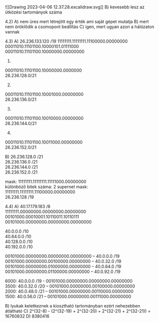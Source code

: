 ![[Drawing 2023-04-06 12.37.28.excalidraw.svg]]
B) kevesebb lesz az ütközési tartományok száma


4.2)
A) nem üres mert létrejött egy érték ami saját gépet mutatja
B) mert nem öröklődik a csomopont beállítás
C) igen, mert ugyan azon a hálózaton vannak

4.3)
A)
26.236.133.120 /19
11111111.11111111.11100000.00000000  
00011010.11101100.10000101.01111000  
00011010.11101100.10000000.00000000

1)
00011010.11101100.10000000.0000000  
26.236.128.0/21

2)
00011010.11101100.10001000.00000000  
26.236.136.0/21

3)
00011010.11101100.10010000.00000000  
26.236.144.0/21

4)
00011010.11101100.10011000.00000000  
26.236.152.0/21

B)
26.236.128.0 /21  
26.236.136.0 /21  
26.236.144.0 /21  
26.236.152.0 /21

mask: 11111111.11111111.11111000.00000000  
különböző bitek száma: 2
supernet mask: 11111111.11111111.11100000.00000000  
26.236.128 /19

4.4)
A)
40.17.179.183 /8  
11111111.00000000.00000000.00000000  
00101000.00010001.10110011.10110111  
00101000.00000000.00000000.00000000

40.0.0.0 /10  
40.64.0.0 /10  
40.128.0.0 /10  
40.192.0.0 /10

00101000.00000000.00000000.00000000 – 40.0.0.0 /19  
00101000.00000000.00100000.00000000 – 40.0.32.0 /19  
00101000.00000000.01000000.00000000 – 40.0.64.0 /19  
00101000.00000000.01100000.00000000 – 40.0.92.0 /19

6000: 40.0.0.0 /19 - 00101000.00000000.00000000.00000000  
3500: 40.0.32.0 /20 – 00101000.00000000.00100000.00000000  
2000: 40.0.48.0 /21 – 00101000.00000000.00110000.00000000  
1500: 40.0.56.0 /21 – 00101000.00000000.00111000.00000000

B)
lyukak keletkeznek a kiosztható tartományban ezért nehezebben átlátható
C) 2^(32-8) - (2^(32-19) + 2^(32-20) + 2^(32-21) + 2^(32-21)) = 16760832
D) 8380416